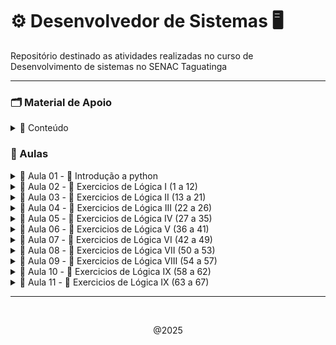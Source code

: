 # ⚙️ Desenvolvedor de Sistemas 🖥️

Repositório destinado as atividades realizadas no curso de Desenvolvimento de sistemas no SENAC Taguatinga

---
### 🗂️ Material de Apoio

<details>
    <summary> 🔗 Conteúdo </summary>

- 📁 <a href="algoritmo/Material/python_aula01.pdf">Lógica & interpretadores </a> 
- 📁 <a href="algoritmo/Material/python_aula02.pdf">Operadores Lógicos </a> 
- 📁 <a href="algoritmo/Material/python_aula03.pdf">Tipos de dados & condicionais </a> 
- 📁 <a href="algoritmo/Material/python_aula04.pdf"> Variáveis & Exercicios</a> 
- 💾 <a href="https://github.com/CrowvenTh/Santander-Python">Repositório de apoio</a>

---
  
</details>

### 🧮 Aulas

<details>
    <summary> 💠 Aula 01 - 🐍 Introdução a python  </summary>

<br>
<p> 10/02/25 <p>

#### upper(): converte todas as letras para maiúsculas
~~~~ python
print(texto.upper())
~~~~

#### lower(): converte todas as letras para minúsculas
~~~~ python
print(texto.lower())
~~~~

#### capitalize(): converte a primeira letra para maiúscula e o restante para minúscula
~~~~ python
print(texto.capitalize())
~~~~

#### strip(): remove espaços em branco do início e do final da string
~~~~ python
print(texto.strip())
~~~~

#### replace(): substitui parte da string por outra
~~~~ python
print(texto.replace("Mundo", "Planeta"))
~~~~

#### sep: não é um método de string, é usado para definir o separador em print
~~~~ python
print("Python", "é", "uma", "linguagem", "fantástica", sep="-")
~~~~

#### count(): conta quantas vezes um determinado elemento aparece na string
~~~~ python
print(texto.count("o"))
~~~~

#### join(): junta os elementos de uma lista em uma única string usando um separador
~~~~ python
lista = ["maçã", "banana", "laranja"]
print(", ".join(lista))
~~~~

#### split(): divide a string em uma lista de substrings usando um separador
~~~~ python
print(texto.split(", "))
~~~~

#### len(): retorna o comprimento da string
~~~~ python
print(len(texto))
~~~~

#### type(): retorna o tipo de dado de uma variável
~~~~ python
print(type(texto))
~~~~

#### round()
~~~~ python
dividendo = 10
divisor = 3
resultado = dividendo / divisor
resultado_arredondado = round(resultado, 2)
~~~~

<p align="center"> 10/02/25 <p>

---

</details>


<details>
    <summary> 💠 Aula 02 - 📝 Exercicios de Lógica I (1 a 12) </summary>

<br>
<p> 11/02/25 <p>

## Exercicio #1 - Olá mundo!

#### imprima na tela a frase "Olá mundo!".    
~~~~ python
#Resolução:
print("olá mundo!")
~~~~

## Exercicio #2 - Imprimindo números

#### Crie um programa que imprima os números de 1 até 10.
~~~~ python

numero = [1,2,3,4,5,6,7,8,9,10]
print(numero)

# ou, usando while

numero = 1
while numero <= 10:
    print(numero)
    numero += 1
~~~~

## Exercicio #3 - Adição

#### Escreva um programa que calcule a soma de dois números.
~~~~ python
n1 = int(input("Insira o primeiro número: "))
n2 = int(input("Insira o segundo número: "))

print(f"A soma de {n1} + {n2} é igual a {n1+n2}")
~~~~

## Exercicio #4 - Multiplicação
#### Escreva um programa que calcule a multiplicação de dois números.
~~~~ python
num1 = 7
num2 = 3

print(f"O resultado de {num1}x{num2} é igual a {num1 * num2}")
~~~~

## Exercicio #5 - Divisão
#### Escreva um programa que calcule a Divisão de dois números.
~~~~ python
n1 = 21
n2 = 3

print(f"{n1} dividido por {n2} é igual a {n1 // n2}")
~~~~

## Exercicio #6 - Subtração
#### Escreva um programa que calcule a subtração de dois números.
~~~~ python
n1 = int(input("Insira o primeiro numero: "))
n2 = int(input("Insira o segundo numero: "))

print(f"{n1} - {n2} é igual a {n1 - n2}")
~~~~

## Exercicio #7 - Indice de string

- [Início:fim:passo] é uma forma de pegar uma parte de uma sequência, como uma string ou lista. Você pode usá-lo para:
  
- Se você usar apenas [::], isso copiará toda a sequência.

- Adicionando um número após o segundo dois pontos (por exemplo, [::2]), você selecionará elementos com um certo intervalo.
  
- Usando [::-1], você pode inverter a sequência.

- Use colchetes [ ] para acessar elementos individuais de uma string por meio de sua posição (índice).

- Lembre-se de que a indexação em Python começa em 0, ou seja, o primeiro caractere de uma string está no índice 0, o segundo no índice 1 e assim por diante.

- Você pode usar índices negativos para contar a partir do final da string. -1 refere-se ao último caractere, -2 ao penúltimo e assim por diante.

---

#### 1 - Dada a string "Python", imprima o primeiro caractere.
~~~~ python
string1 = "python"
print("#1 ", string1[0])
~~~~

#### 2 - Dada a string "Hello, World!", imprima o caractere "W".
~~~~ python
string2 = "Hello, world!"
print("#2 ", string2[-6])
~~~~

#### 3 - Dada a string "Data Science", imprima os três primeiros caracteres.
~~~~ python
string3 = "Data Science"
print("#3 ",string3[:3])
~~~~

#### 4 - Dada a string "Machine Learning", imprima os três últimos caracteres.
~~~~ python
string4 = "Machine Learning"
print("#4 ", string4[-3:])
~~~~

## Exercicio #8 - String de indice impar
#### Dada a string "Artificial Intelligence", imprima os caracteres nos índices ímpares.
~~~~ python
string = "Artificial Intelligence"

for i in range(1, len(string), 2):
    print(string[i], end=" ")
    
~~~~

## Exercicio #9 - String de indice par
#### Dada a string "Artificial Intelligence", imprima os caracteres nos índices pares.
~~~~ python

string = "Artificial Intelligence"

for i in range(0, len(string), 2):
    print(string[i], end=" ")
    
~~~~

## Exercicio #10 - Upper
#### Escreva um programa em Python que utilize a variável texto= "Olá mundo!" e imprima o texto em letras maiúsculas.
~~~~ python
texto = "Olá mundo!"

print(texto.upper())
~~~~

## Exercicio #11 - Lower
#### Defina a variável texto com o valor "Olá mundo!".
- Utilize o método lower() para converter todo o texto em letras minúsculas.
- Imprima o texto convertido em letras minúsculas.
~~~~ python
word = "Olá mundo!"

print(word.lower())
~~~~

## Exercicio #12 - capitalize
#### Escreva um programa em Python que utilize a variável texto= "olá mundo!" e imprima a primeira letra do texto em maiúscula.
- Defina a variável texto com o valor "olá mundo!".
- Utilize o método capitalize() para capitalizar a primeira letra do texto.
- Imprima o texto capitalizado.

~~~~ python

palavra = "olá mundo"

print(palavra.capitalize())
~~~~


<p align="center"> 11/02/25 <p>
</details>


<details>
    <summary> 💠 Aula 03 - 📝 Exercicios de Lógica II (13 a 21) </summary>

<br>
<p> 12/02/25 <p>

## Exercicio #13 - strip
#### Escreva um programa em Python que remove os espaços em branco do início e do final de uma variável frase =  " Hoje a noite está ótima ". Após remover os espaços em branco do início e do final, exiba o conteúdo da variável frase.

~~~~ python
frase = " Hoje a noite está ótima "
print(frase.strip())
~~~~
#### resultado: 
    Hoje a noite está ótima

## Exercicio #14 - Strip & replace
#### Escreva um programa em Python que realize as seguintes operações em uma frase pré-definida:

- A frase fornecida é: " O dia está bom, mas o tempo está chuvoso. "

- Remova quaisquer espaços em branco extras no início e no final da frase.

- Substitua todas as ocorrências da palavra "bom" por "ótimo".

- Ao final, o programa deve exibir a frase sem espaços extras e com as substituições realizadas.

~~~~ python
frase =  " O dia está bom, mas o tempo está chuvoso. "
print(frase.strip().replace("bom", "ótimo"))
~~~~
#### resultado:
    O dia está ótimo, mas o tempo está chuvoso. 

## Exercicio #15 - input com String
#### Instruções
O comando input() é usado para receber entrada do usuário em um programa Python. Ele solicita que o usuário insira algum valor a partir do teclado.

Exemplo:
~~~~ python
nome = input("Por favor, insira seu nome: ")
~~~~~
É importante notar que o input() sempre retorna uma string, então se você precisa de um número, deve converter o valor retornado para o tipo numérico apropriado (por exemplo, usando int() ou float()).

    str(valor): Converte o valor para uma string.
    int(valor): Converte uma string em um número inteiro.
    float(valor): Converte o valor para um número de ponto flutuante.

Escreva um programa em Python que solicite ao usuário para inserir seu nome. O programa deve exibir uma mensagem de boas-vindas personalizada, incluindo o nome inserido pelo usuário.

~~~~ python
nome = input("Bem vindo, insira seu nome: ")
print("O nome inserido foi:",nome)
~~~~
#### resultado
    Bem vindo, insira seu nome: Thiago 
    O nome inserido foi:  Thiago

## Exercicio #16 - input com adição
#### Instruções
O comando input() é usado para receber entrada do usuário em um programa Python. Ele solicita que o usuário insira algum valor a partir do teclado.

Exemplo:
~~~~ python
nome = input("Por favor, insira seu nome: ")
~~~~
É importante notar que o input() sempre retorna uma string, então se você precisa de um número, deve converter o valor retornado para o tipo numérico apropriado (por exemplo, usando int() ou float()).

    str(valor): Converte o valor para uma string.
    int(valor): Converte uma string em um número inteiro.
    float(valor): Converte o valor para um número de ponto flutuante.

Escreva um programa em Python que peça ao usuário para inserir dois números e calcule a soma desses números. Em seguida, exiba o resultado da soma.

~~~~ python
n1 = int(input("Insira o primeiro numero: "))
n2 = int(input("Insira o segundo numero: "))
soma = (n1 + n2)

print(f"{n1} + {n2} é igual a {soma}")
~~~~
#### resultado:
    Insira o primeiro numero: 21
    Insira o segundo numero: 7
    21 + 7 é igual a 28

## Exercicio #17 - input com subtração
#### Instruções
O comando input() é usado para receber entrada do usuário em um programa Python. Ele solicita que o usuário insira algum valor a partir do teclado.

Exemplo:
~~~~ python
nome = input("Por favor, insira seu nome: ")
~~~~
É importante notar que o input() sempre retorna uma string, então se você precisa de um número, deve converter o valor retornado para o tipo numérico apropriado (por exemplo, usando int() ou float()).

    str(valor): Converte o valor para uma string.
    int(valor): Converte uma string em um número inteiro.
    float(valor): Converte o valor para um número de ponto flutuante.

Escreva um programa em Python que peça ao usuário para inserir dois números e calcule a subtração do segundo número pelo primeiro. Em seguida, exiba o resultado da subtração.

~~~~ python
n1 = int(input("Insira o primeiro número: "))
n2 = int(input("Insira o segundo número: "))
sub = (n1 - n2)

print(f"{n1} - {n2} é igual a {sub}")
~~~~
#### resultado:
    Insira o primeiro número: 28
    Insira o segundo número: 7
    28 - 7 é igual a 21

## Exercicio #18 - input com divisão e arredondamento
#### Instruções
O comando input() é usado para receber entrada do usuário em um programa Python. Ele solicita que o usuário insira algum valor a partir do teclado.

Exemplo:
~~~~ python
nome = input("Por favor, insira seu nome: ")
~~~~

É importante notar que o input() sempre retorna uma string, então se você precisa de um número, deve converter o valor retornado para o tipo numérico apropriado (por exemplo, usando int() ou float()).

    str(valor): Converte o valor para uma string.
    int(valor): Converte uma string em um número inteiro.
    float(valor): Converte o valor para um número de ponto flutuante.

Escreva um programa em Python que peça ao usuário para inserir dois números e calcule a divisão do primeiro número pelo segundo número. Certifique-se de verificar se o segundo número não é zero antes de realizar a divisão. Em seguida, exiba o resultado da divisão.

    #Arredondar
    dividendo = 10
    divisor = 3
    resultado = dividendo / divisor

    resultado_arredondado = round(resultado, 2)

    print("O resultado da divisão é:", resultado_arredondado)

~~~~ python
n1 = float(input("Insira o primeiro número: "))
n2 = float(input("Insira o segundo número: "))

divArredondada = round(n1 / n2, 2)

print(f"{n1} dividido por {n2} é igual a {divArredondada}")
~~~~
#### resultado :
    Insira o primeiro número: 21.0
    Insira o segundo número: 3.0
    21 dividido por 3 é igual a 7.0

## Exercicio #19 - input com multiplicação
#### Instruções
O comando input() é usado para receber entrada do usuário em um programa Python. Ele solicita que o usuário insira algum valor a partir do teclado.

Exemplo:
~~~~ python
nome = input("Por favor, insira seu nome: ")
~~~~

É importante notar que o input() sempre retorna uma string, então se você precisa de um número, deve converter o valor retornado para o tipo numérico apropriado (por exemplo, usando int() ou float()).

            str(valor): Converte o valor para uma string.
            int(valor): Converte uma string em um número inteiro.
            float(valor): Converte o valor para um número de ponto flutuante.

Escreva um programa em Python que peça ao usuário para inserir dois números reais e calcule o produto desses números. Em seguida, exiba o resultado da multiplicação.

~~~~ python
number1 = int(input("Insira o primeiro número: "))
number2 = int(input("Insira o segundo número: "))
produto = (number1 * number2)

print(f"{number1} X {number2} é igual a {produto}")
~~~~
#### resultado:
    Insira o primeiro número: 7
    Insira o segundo número: 3
    7 x 3 é igual a 21

## Exercicio 20 - sep data
#### Escreva um programa em Python que solicite ao usuário informações sobre uma data (dia, mês e ano) e utilize o parâmetro sep na função print() para imprimir a data no formato "DD/MM/AAAA".
    Dia = 10
    Mês = 5
    Ano = 2014
    Exemplo: print(a , b , c ,sep='-')

~~~~ python
day = int(input("Insira o dia: "))
month = int(input("Insira o mês: "))
year = int(input("Insira o ano: "))

print(day, month, year, sep="/")

~~~~
#### resultado:
    Insira o dia: 12
    Insira o mês: 02
    Insira o ano: 2025
    12/2/2025

## Exercicio #21 - sep pessoa
#### Escreva um programa em Python que use o parâmetro sep na função print() para imprimir o nome, idade e altura de uma pessoa separados por um hífen.

~~~~ python
nome = str(input("Insira seu nome: "))
idade = int(input("Insira sua idade: "))
altura = float(input("Insira sua altura: "))

print(f"{nome} - {idade} - {altura}")
~~~~
#### resultado:
    Insira seu nome: Fulano
    Insira sua idade: 25
    Insira sua altura: 1.75
    Fulano - 25 - 1.75


<br>
<p align="center"> 12/02/25 <p>
</details>

<details>
    <summary> 💠 Aula 04 - 📝 Exercicios de Lógica III (22 a 26) </summary>

<br>
<p> 13/02/25 <p>

## Exercicio #22 - join
### 1 - Crie um programa em Python que aceite uma TUPLA de linguagens de programação e as junte em uma única String separada por hífens, verificar o tipo da variável antes e após a operação:

### Tupla -  É uma sequência de valores ordenados e imutáveis
~~~~ python
tupla = "Python", "Java", "C#", "C++", "PHP"
~~~~

#### resolução:
~~~~ python
tupla = "Python", "Java", "C#", "PHP"
print(tupla)
print(type(tupla))
tupla_join = "-".join(tupla)
print(tupla_join)
print(type(tupla_join))
~~~~
#### resultado: 
    ('Python', 'Java', 'C#', 'PHP')
    <class 'tuple'>
    Python-Java-C#-PHP
    <class 'str'>

### 2 - Crie um programa em Python que aceite uma Lista de linguagens de programação e as junte em uma  String separada por hífens, verificar o tipo da variável antes e após a operação: 

#### Lista -  É uma sequência de valores ordenados e mutáveis
~~~~ python
lista= ["Python", "Java", "C#", "C++", "PHP"]
~~~~ 

#### resolução:
~~~~ python
lista = ["Python", "Java", "C#", "PHP"]
print(lista)
print(type(lista))
lista_join = " - ".join(lista)
print(lista_join)
print(type(lista_join))
~~~~
#### resultado:
    ['Python', 'Java', 'C#', 'PHP']
    <class 'list'>
    Python - Java - C# - PHP
    <class 'str'>

### Instruções
Defina uma lista de linguagens de programação.
Utilize o método join() para juntar os elementos da lista/tupla em uma única String, separados por hífens.  

~~~~ python
x = " - ".join(lista)
~~~~
Imprima as Strings resultantes.

Para verificar o tipo de uma variável em Python, você pode usar a função embutida type(). Aqui está um exemplo:
~~~~ python
variavel = "Olá, mundo!"
print(type(variavel))  # Saída: <class 'str'>
~~~~

## Exercicio 23 - Split
#### Escreva um programa em Python que aceite uma sequência de linguagens de programação separadas por espaços. O programa deve dividir essa sequência em uma lista de linguagens individuais e imprimir a lista resultante. Ao final imprimir o tipo da variável.
~~~~ python
Linguagens  - "Python,Java,C#,C++,PHP"
~~~~~
Utilize o método split() para dividir a sequência em uma lista. split(", ")

    Split(",") - Determina o marcador de separação de palavras para compor lista

## ou 

~~~~ python
Linguagens  - "Python Java C# C++ PHP"
~~~~
Utilize o método split() para dividir a sequência em uma lista. split(" ")

    Split( ) - Determina o marcador de separação de palavras para compor lista

Imprima a lista resultante.

#### resolução:
~~~~ python
Linguagens = "Python Java C# C++ PHP"
l = Linguagens.split(" ")
print(l)
~~~~
### resultado:
    ['Python', 'Java', 'C#', 'C++', 'PHP']


## Exercicio #24 - len
#### Escreva um programa que solicite ao usuário para inserir uma palavra e imprima o número de caracteres na palavra, utilizando a função len().

Exemplo de saída:
~~~~ python
x = len(variável)
Digite uma palavra: Python
A palavra tem 6 caracteres.
~~~~ 

~~~~ python
var = str(input("Escreva uma palavra: "))

print(f"A palavra {var} tem {len(var)} caracteres")
~~~~
#### resultado:
    A palavra antonio tem 7 caracteres

## Exercicio #25 - Lista []
#### Crie um programa que receba a lista abaixo e imprima a linguaguem de programação:
~~~~ python
lista: ["Python","Java","C#","C++","PHP"]
print(lista[índice])
~~~~

#### resolução:
~~~~ python
lista = ["Python","Java","C#","C++","PHP"]
print(lista[1])
~~~~
#### resultado:
    Java

## Exercicio #26 - Tupla
#### Crie um programa que receba a tupla abaixo e imprima a linguem de programação: C++

    tupla: "Python","Java","C#","C++","PHP"

#### resolução: 
~~~~ python
tupla = "Python","Java","C#","C++","PHP"
print(tupla[3])
~~~~
#### resultado:
    C++


<br>
<p align="center"> 13/02/25 <p>
</details>

<details>
    <summary> 💠 Aula 05 - 📝 Exercicios de Lógica IV (27 a 35) </summary>

<br>
<p> 14/02/25 <p>

## Exercicio #27 - Format()
#### Escreva um programa em Python que utilize o método format() para formatar uma mensagem com informações pessoais. Você deve criar um dicionário chamado informacoes com as seguintes chaves e valores:

    Nome: "Ana"
    Idade: 35
    Cidade: "São Paulo"

Em seguida, utilize o método format() para imprimir uma mensagem no seguinte formato: "Olá, meu nome é [Nome], tenho [Idade] anos e moro em [Cidade].", onde [Nome], [Idade] e [Cidade] são espaços reservados que devem ser substituídos pelas informações contidas no dicionário informacoes.
Código Python que utiliza o método format() para formatar uma mensagem com informações pessoais:

    nome = "João"
    idade = 30

 Utilizando format() para inserir valores em uma string

    mensagem = "Olá, meu nome é {} e tenho {} anos.".format(nome, idade)
    print(mensagem)

### resolução: 
~~~~ python
Nome = input("Insira seu nome: ")
Idade = int(input("Insira sua idade: "))
Cidade = str(input("Digite uma cidade: "))

mensagem = "Olá, meu nome é {} e tenho {} anos, e moro em {}".format(Nome, Idade, Cidade)
print(mensagem)
~~~~

#### resultado: 
    Insira seu nome: Thiago
    Insira sua idade: 20
    Digite uma cidade: Belém
    Olá, meu nome é Thiago e tenho 20 anos, e moro em Belém

## Exercicio #28 - Format() II
#### Escreva um programa em Python que utilize o método format() para formatar uma mensagem com informações sobre um livro. Você deve criar variáveis para armazenar as seguintes informações:
- Título do livro: "O Pequeno Príncipe"
- Autor do livro: "Antoine de Saint-Exupéry"
- Ano de publicação: 1943
- Preço do livro (em reais): 39.90
Em seguida, utilize o método format() para imprimir uma mensagem no seguinte formato: "'{}' é um livro escrito por {}. Foi publicado em {} e custa R${}.". Substitua os espaços reservados pelos valores correspondentes das variáveis.

#### Definição de casas decimais
    
    print("A média das notas é: {:.2f}".format(media))

- : Indica o início da especificação de formatação.
- .2: Especifica o número de casas decimais que você deseja manter após o ponto decimal. No caso, .2 significa que você quer manter duas casas decimais.
- f: Indica que o valor a ser formatado é um número decimal (float).

### resolução: 
~~~~ python
lTitulo = "The witcher"
lAutor = "Andrzej Sapkowski"
anoPublicacao = 1990
lPreco = 79.90

livro = "'{}' é um livro escrito por {}. Foi publicado em {} e custa R${}.".format(lTitulo, lAutor, anoPublicacao, lPreco)
print(livro)
~~~~

#### resultado: 
    'The witcher' é um livro escrito por Andrzej Sapkowski. Foi publicado em 1990 e custa R$79.9.

## Exercicio #29 - Format() III
#### Escreva um programa em Python que utilize o método format() para formatar uma mensagem com informações sobre um produto. Você deve criar variáveis para armazenar as seguintes informações:
    
    Nome do produto: "Camiseta"
    Preço do produto: R$29.99
    Quantidade disponível: 100

Em seguida, utilize o método format() para imprimir uma mensagem no seguinte formato: 
    
    "Produto: [Nome], Preço: R$[Preço], Quantidade disponível: [Quantidade]. O valor total do estoque é R$[ValorEstoque]."

.Onde [Nome], [Preço] e [Quantidade] são espaços reservados que devem ser substituídos pelas informações corretas. Além disso, [ValorEstoque] representa o valor total do estoque, calculado multiplicando o preço pela quantidade disponível.

### resolução: 
~~~~ python
nomeProduto = "Camiseta"
precoProduto = 29.99
qtd = 100
valorEstoque = precoProduto * qtd

mensagem = "Produto: {}, Preço: R${}, Quantidade disponível: {}. O valor total do estoque é R${}.".format(nomeProduto, precoProduto, qtd, valorEstoque)
print(mensagem)
~~~~

#### resultado: 
    Produto: Camiseta, Preço: R$29.99, Quantidade disponível: 100. O valor total do estoque é R$2999.0.

## Exercicio #30 - F-String
#### Peça ao usuário para inserir seu nome. Em seguida, use uma f-string para exibir uma mensagem de saudação personalizada.

Solicita ao usuário que insira seu nome
    
    nome = input("Digite seu nome: ")

Exibe uma mensagem de saudação personalizada usando uma f-string

    mensagem = f"Olá, {nome}! Bem-vindo ao nosso programa."
    print(mensagem)

Casas decimais f" {valor:.2f}"

### resolução: 
~~~~ python
nome = input("Insira seu nome: ")
print(f"Olá {nome}, seja bem vindo!")
~~~~

#### resultado: 
    Insira seu nome: Thiago
    Olá Thiago, seja bem vindo!
    
## Exercicio #31 - f-string pessoa 
#### Peça ao usuário para inserir seu nome, idade e cidade. Em seguida, use uma f-string para exibir essas informações formatadas.
    
    nome = "João"
    idade = 30
    Cidade="Brasília"

### resolução: 
~~~~ python
nome =  input("insira seu nome: ")
idade = input("insira sua idade: ")
Cidade =  input("insira sua cidade: ")

print(f"Seu nome é {nome}, sua  idade é {idade} e você mora em {Cidade}")
~~~~

#### resultado: 

    insira seu nome: Thiago
    insira sua idade: 20
    insira sua cidade: Belém
    Seu nome é Thiago, sua  idade é 20 e você mora em Belém
    
## Exercicio #32 - condicional IF, ELSE
#### Utilizando if e else em Python:

    if condição:
        # Código a ser executado se a condição for verdadeira
    else:
        # Código a ser executado se a condição for falsa

Em Python, a indentação é fundamental para definir o bloco de código dentro das estruturas de controle. O código dentro do bloco if e else deve ser indentado para indicar que ele está condicionado àquela estrutura.

Os operadores de comparação (==, !=, <, >, <=, >=) são usados para comparar valores. Eles retornam True se a comparação for verdadeira e False caso contrário.

Você pode usar operadores lógicos (and, or, not) para combinar múltiplas condições em uma única instrução if.

Escreva um programa que solicite ao usuário para inserir dois números inteiros. O programa deve então verificar qual número é maior e imprimir uma mensagem correspondente.
    
### resolução: 
~~~~ python
num1 = int(input("Insira um número: "))
num2 = int(input("Insira outro número: "))

if num1 > num2:
    print(f"{num1} é maior que {num2}")
elif(num1 == num2):
    print(f"{num1} é igual a {num2}")
else: 
    print(f"{num1} é menor que {num2}")
~~~~

#### resultado: 
    
    Insira um número: 21
    Insira outro número: 07
    21 é maior que 7

## Exercicio #33 - Número positivo
#### Escreva um programa em Python que verifique se um número é positivo.

#### resolução:
~~~~ python
num = int(input("Insira um número: "))

if num > 0:
    print(num, "é número positivo")
elif num == 0:
    print(num, "é número neutro")
else:
    print(num, "é número negativo")
~~~~

#### resultado:
    Insira um número: 21
    21 é número positivo
## Exercicio #34 - Maior Idade
#### Crie um programa que verifique se uma pessoa pode votar com base em sua idade (idade >= 16).

#### resolução: 
~~~~ python
idade = int(input("Insira sua idade: "))

if(idade >= 18):
    print("Você é maior de idade!")
else:
    print("Você é menor de idade!")
~~~~

#### resultado:
    Insira sua idade: 16
    Você é menor de idade!

# Exercicio #35 - Par ou Impar
#### Crie um programa que determine se um número é par ou ímpar.
    Instrução
    resultado = 10 % 3 
    print(resultado) # Saída será 1, porque 10 dividido por 3 é igual a 3 com um resto de 1

#### resolução:
~~~~ python
number = int(input("insira um número: "))

if(number % 2 == 0):
    print("O número",number,"é par!")
else: 
    print("O número",number,"é impar!")
~~~~

#### resultado:
    insira um número: 21
    O número 21 é impar!

<br>
<p align="center"> 14/02/25 <p>
</details>

<details>
    <summary> 💠 Aula 06 - 📝 Exercicios de Lógica V (36 a 41) </summary>

<br>
<p> 17/02/25 <p>

## Exercicio #36 - If upper
#### Escreva um programa que verifique se uma palavra está toda em letras maiúsculas.

#### resolução:
~~~~ python
word = input("Insira uma palavra: ")

if word == word.upper(): #ou if word.isupper():
    print("A palavra está em letras maiúsculas")
else:
    print("A palavra está em letras minúsculas")
~~~~

#### resultado:
    Insira uma palavra: THIAGO
    A palavra está em letras maiúsculas
OU se a validação do IF for falsa:

    Insira uma palavra: thiago
    A palavra está em letras minúsculas

## Exercicio #37 - Count()
#### Faça um programa que transforme um texto todo em letras maiúsculas e conte quantas letras 'A' ele possui.

#### resolução:
~~~~ python
palavra = input("Insira uma palavra: ")

print(palavra.upper().count("A"))

# Outro jeito de fazer:
palavra = input("Insira uma palavra: ").upper()
contagem = palavra.count("A")
if contagem > 0:
    print(f"a palavra {palavra} contém {contagem} letras 'A'")
else: 
    print(f"a palavra {palavra} contém {contagem} letras 'A'")
~~~~
#### resultado:
    Insira uma palavra: banana 
    3

resolução da segunda forma:

    Insira uma palavra: banana
    a palavra BANANA contém 3 letras 'A'

## Exercicio #38 - lowerCase
#### Escreva um programa que verifique se uma palavra está toda em letras minúsculas.

#### resolução:
~~~~ python
palabra = str(input("Insira uma palavra: "))

if(palabra.islower()):
    print(f"A palavra {palabra} está escrita em letras minúsculas!")
else:
    print(f"A palavra {palabra} está escrita em letras maiúsculas!")
~~~~

#### resultado:
    Insira uma palavra: banana 
    A palavra banana está escrita em letras minúsculas!

OU se a validação do IF for falsa:

    Insira uma palavra: BANANA
    A palavra BANANA está escrita em letras maiúsculas!

## Exercicio #39 - Lower() & count()
#### Faça um programa que transforme um texto todo em letras minúsculas e conte quantas letras 'e' ele possui.

#### resolução:
~~~~ python
texto = input("Digite um texto: ").lower()
contE = texto.count("e")
if contE > 0:
    print(f"O texto '{texto}' contém {contE} letras 'e' ")
else: 
    print(f"O texto '{texto}' contém {contE} letras 'e' ")
~~~~
#### resultado:
    Digite um texto: Pelo futuro do conhecimento
    O texto 'pelo futuro do conhecimento' contém 3 letras 'e' 

## Exercicio #40 Desafio - palindromo
#### Crie um programa que verifique se um palavra é um palíndromo(Igual, quando lida de trás para frente).

#### resolução:
~~~~ python
palavra = input("escreva uma palavra: ")

if palavra == palavra[::-1]:
    print(f"A palavra {palavra} é um palíndromo")
else:
    print(f"A palavra {palavra} não é um palíndromo")
~~~~
#### resultado:
    escreva uma palavra: ovo
    A palavra ovo é um palíndromo

    # se não:

    escreva uma palavra: caqui
    A palavra caqui não é um palíndromo

## Exercicio #40 - If capitalize()
#### Crie um programa que verifique se a primeira letra é maiúscula, caso não seja, capitalize a primeira letra de uma palavra.

#### resolução:
~~~~ python
palavra = input("Digite uma palavra: ")

if palavra != palavra.capitalize():
    print(palavra.capitalize())
~~~~
#### resultado:
    Digite uma palavra: cachorro
    Cachorro

## Exercicio #41 - Elif()
#### 

    if condição_externa:
        # Código a ser executado se a condição externa for verdadeira
        if condição_interna:
            # Código a ser executado se a condição interna for verdadeira
        else:
            # Código a ser executado se a condição interna for falsa
    else:
        # Código a ser executado se a condição externa for falsa

Ou

    if condição_1:
        # Código a ser executado se condição_1 for verdadeira
    elif condição_2:
        # Código a ser executado se condição_1 for falsa e condição_2 for   verdadeira
    else:
        # Código a ser executado se nenhuma das condições anteriores for    verdadeira

#### resolução:
~~~~ python
numero = int(input("Digite um número: "))

if numero > 0:
    print("é número positivo")
elif numero < 0:
    print("é número negativo")
else: 
    print("é número neutro")
~~~~
#### resultado:
se a variavel for maior que 0

    Digite um número: 7
    é número positivo

se a variavel for menor que 0
    
    Digite um número: -1
    é número negativo

se a variavel for igual a 0
    
    Digite um número: 0
    é número neutro

<br>
<p align="center"> 17/02/25 <p>
</details>

<details>
   <summary> 💠 Aula 07 - 📝 Exercicios de Lógica VI (42 a 49) </summary>
<br>
<p> 18/02/25 <p>

## Exercicio #42 - Média de notas
#### Crie um programa que receba 4 notas de um aluno e calcule a média:
- Nota >= 6 Aprovado
- Nota < 6 e nota > 4 Recuperação
- Nota <= 4 Reprovado

#### resolução:
~~~~ python

count = 0
notaTotal = 0
while count < 4:
        nota = 0
        count += 1
        nota = float(input(f"Insira a {count}° nota: "))
        notaTotal += nota
        if(count == 4):
                media = (notaTotal / count)
                print(f"A média das nota é: {media:.1f}")
                if(media >= 6):
                        print("O aluno está aprovado!")
                elif(media < 6 and media > 4):
                        print("O aluno está de recuperação!")
                else:
                        print("O aluno está reprovado!")
~~~~
#### resultado:
Primeira validação do IF:

    Insira a 1° nota: 8.7
    Insira a 2° nota: 8.9
    Insira a 3° nota: 7.6
    Insira a 4° nota: 8.8
    A média das nota é: 8.5
    O aluno está aprovado!

Segunda validção ELIF:

    Insira a 1° nota: 6.4
    Insira a 2° nota: 5.7
    Insira a 3° nota: 6.1
    Insira a 4° nota: 3.8
    A média das nota é: 5.5
    O aluno está de recuperação!

Terceira validação ELSE:

    Insira a 1° nota: 2.3
    Insira a 2° nota: 4.6
    Insira a 3° nota: 5.0
    Insira a 4° nota: 1.6
    A média das nota é: 3.4
    O aluno está reprovado!

## Exercicio #43 - Positivo & impar 
#### Escreva um programa em Python que determine se um número digitado pelo usuário é um número positivo e ímpar.

#### resolução:
~~~~ python
numero = int(input("Insira um número: "))

if(numero % 2 != 0 and numero > 0):
    print(f"O número {numero} é impar e positivo")
elif(numero % 2 != 0 and numero < 0):
    print(f"O número {numero} é impar e negativo")
elif(numero % 2 == 0 and numero < 0):
    print(f"O número {numero} é par e negativo")
else:
    print(f"O número {numero} é par e positivo")
~~~~
#### resultado:
    Insira um número: 7
    O número 7 é impar e positivo
    ---
    Insira um número: -7
    O número -7 é impar e negativo
    ---
    Insira um número: -4
    O número -4 é par e negativo
    ---
    Insira um número: 4
    O número 4 é par e positivo

## Exercicio #44 - isalpha() 
#### Escreva um programa em Python que determine se uma palavra digitada pelo usuário somente contém letras, caso contenha algum valor numérico, informar que não contem apenas letras ou nenhuma letra.
    texto.isalpha()
- Ele retorna True se todos os caracteres são letras e False se pelo menos um caractere não for uma letra.

#### resolução:
~~~~ python
ut("Digite uma palavra: ")

if(palavra.isalpha()):
    print(f"A palavra '{palavra}' contém apenas letras")
elif(palavra == ""):
    print(f"A palavra não foi digitada")
else: 
    print(f"A palavra '{palavra}' não contém apenas letras")
~~~~
#### resultado:
    Digite uma palavra: thiago
    A palavra 'thiago' contém apenas letras
    ---
    Digite uma palavra: 
    A palavra não foi digitada
    ---
    Digite uma palavra: 721
    A palavra '721' não contém apenas letras

## Exercicio #45 - isdigit()
#### Escreva um programa em Python que determine se os números  digitados pelo usuário contém somente números, caso contenha algum valor não numérico, informar que é permitido somente números
    numeros.isdigit()
verificar se todos os caracteres na frase são dígitos de (0 a 9). Se todos os caracteres forem dígitos, a função retorna True, caso contrário, retorna False.

#### resolução:
~~~~ python
numero = input("digite um número: ")

if(numero == ""):
    print("nenhum número foi digitado")
elif(numero.isdigit()):
    print(f"o número digitado foi {numero}")
else:
    print(f"valor inválido o número não deve conter letras")
~~~~
#### resultado:
    digite um número: 
    nenhum número foi digitado
    ---
    digite um número: 21
    o número digitado foi 21
    ---
    digite um número: thiago
    valor inválido o número não deve conter letras

## Exercicio #46 WHILE - Contagem progressiva while()
#### Escreva um programa que conte de 1 a 10 usando um loop while e imprima cada número.
    while condição: 
        # Código a ser executado enquanto a condição for verdadeira

#### resolução:
~~~~ python
contador = 0
while contador < 10:
    contador += 1 # nessa posição o contador vai do 10 ao 1
    print(contador)
    # contador += 1 nessa posição o contador vai do 0 ao 9

# OU
    
for i in range(1, 11, +1):
    print(i)
~~~~
#### resultado:
    1
    2
    3
    4
    5
    6
    7
    8
    9
    10

## Exercicio #47 WHILE - Contagem Regressiva while()
#### Escreva um programa faça a contagem regressiva de 1 a 10 usando um loop while e imprima cada número.


while condição: 
      # Código a ser executado enquanto a condição for verdadeira


#### resolução:
~~~~ python
contador = 10
while contador > 0:
    # contador -= 1 nessa posição o contador vai do 9 ao 0
    print(contador)
    contador -= 1 # nessa posição o contador vai do 10 ao 1
~~~~
#### resultado:
    10
    9
    8
    7
    6
    5
    4
    3
    2
    1

# Exercicio #48 WHILE - contagem de pares
#### Escreva um programa que solicite ao usuário um número e depois imprima todos os números pares de 1 até esse número, usando um loop while

#### resolução:
~~~~ python

numero = int(input("Insira um número: "))
contador = 0
while contador < numero:
    contador += 2
    print(contador)

# ou 

numero = int(input("Insira um número: "))
contador = 0
while contador < numero:
    if (contador % 2 == 0):
        print(contador)
    contador += 1
~~~~
#### resultado:
    Insira um número: 10
    2
    4
    6
    8
    10

## Exercicio #49 WHILE - contagem de par regressivo
#### Escreva um programa que solicite ao usuário um número e depois imprima todos os números pares de 1 até esse número, imprimir em ordem decresce, usando um loop while.

#### resolução:
~~~~ python
numero = int(input("Insira um número: "))
contador = numero

while (contador > 0):
    if(contador % 2 == 0):
        print(contador)
    contador -= 1
~~~~

#### resultado:
    Insira um número: 10
    10
    8
    6
    4
    2

<br>
<p align="center"> 18/02/25 <p>
</details>

<details>
    <summary> 💠 Aula 08 - 📝 Exercicios de Lógica VII (50 a 53) </summary>
<br>
<p> 19/02/25 <p>


## Exercicio #50 WHILE - tabuada com while
#### Escreva um programa que imprima a tabuada de multiplicação de um número específico até 10, usando um loop while.

#### resolução:
~~~~ python
numero = int(input("Insira um número: "))
cont = 0

while cont <= 10:
    print(f"{numero} x {cont} = {numero * cont}")
    cont +=1
~~~~

#### resultado:
    Insira um número: 2
    2 x 0 = 0
    2 x 1 = 2
    2 x 2 = 4
    2 x 3 = 6
    2 x 4 = 8
    2 x 5 = 10
    2 x 6 = 12
    2 x 7 = 14
    2 x 8 = 16
    2 x 9 = 18
    2 x 10 = 20


## Exercicio #51 WHILE - validação de senha simples
#### Escreva um programa que solicite ao usuário que insira uma senha correta e continue pedindo até que a senha correta seja inserida, usando um loop while.
#### resolução:
~~~~ python
senha = input("Cadastre sua senha: ")
userSenha = input("Digite sua senha: ")

while True:
    if(senha != userSenha):
        print("Senha incorreta!")
        userSenha = input("Digite sua senha: ")
    else: 
        print("Senha Correta!")
        break
~~~~

#### resultado:
    Cadastre sua senha: thigs
    Digite sua senha: 123
    Senha incorreta!
    Digite sua senha: thigs
    Senha Correta!

## Exercicio #52 WHILE - soma acumulada
#### Escreva um programa que solicite ao usuário que insira números e calcule a soma desses números até que a soma ultrapasse um limite específico, usando um loop while

#### resolução:
~~~~ python
on = True
somaIterada = 0
limite = int(input("Insira um resultado limite: "))
while on:
    numero = int(input("Insira um número: "))
    numero1 = int(input("Insira outro número: "))
    soma = (numero + numero1)
    somaIterada += soma
    if(somaIterada < limite):
            print(f"{somaIterada} | {limite}")
    if(somaIterada > limite):
        print(f"{somaIterada} | {limite}")
        on = False
~~~~

#### resultado:
    Insira um resultado limite: 10
    Insira um número: 5
    Insira outro número: 5
    Insira um número: 1
    Insira outro número: 1
    12 | 10


## Exercicio #53 WHILE Desafio II - Random()
#### Escreva um programa em Python que solicite ao usuário para adivinhar um número entre 1 e 100. O programa deve continuar pedindo um palpite até que o usuário adivinhe corretamente o número. O programa deve fornecer dicas se o palpite estiver muito alto ou muito baixo

### Instruções

Para usar as funções e recursos de uma biblioteca em Python, você precisa primeiro  importá-la para o seu script ou programa. 

A importação é feita usando a palavra-chave: 'import' , seguida do nome da biblioteca.
    
    import random
    
Depois de importar a biblioteca, você pode chamar suas funções e recursos em seu    programa. Isso é feito usando a sintaxe nome_da_biblioteca.

    nome_da_função().
    numero_aleatorio =  random.randint(1, 100)  
    import random

### Função random()

Esta função retorna um número de ponto flutuante aleatório no intervalo [0.0, 1.0),incluindo 0.0, mas excluindo 1.0.

    numero_aleatorio = random.random()
    print("Número aleatório (random()):", numero_aleatorio)

### Função randint(a, b)

Esta função retorna um número inteiro aleatório no intervalo [a, b], incluindo ambos  os extremos.

    numero_aleatorio = random.randint(1, 100)
    print("Número inteiro aleatório (randint(1, 100)):", numero_aleatorio)

### Função choice(seq)

Esta função retorna um elemento aleatório de uma sequência não vazia.

    lista = ['maçã', 'banana', 'laranja', 'uva']
    escolha_aleatoria = random.choice(lista)
    print("Escolha aleatória de uma lista (choice(lista)):", escolha_aleatoria)

#### resolução:
~~~~ python
import random

randomNumber = random.randint(1, 100)
print(randomNumber)
numero = int(input("Adivinhe o número: "))

while True:
    if(randomNumber > numero):
        print("Número incorreto, tente um palpilte maior")
    elif(randomNumber < numero):
        print("Número incorreto, tente um palpilte menor")
    elif(randomNumber == numero):
        print(f"{randomNumber}, número correto!")
        break
    numero = int(input("Adivinhe o número: "))
~~~~

#### resultado:
    Adivinhe o número: 50
    Número incorreto, tente um palpilte menor
    Adivinhe o número: 20
    Número incorreto, tente um palpilte maior
    Adivinhe o número: 24
    24, número correto!

<p align="center"> 19/02/25 <p>
</details>

<details>
    <summary> 💠 Aula 09 - 📝 Exercicios de Lógica VIII (54 a 57) </summary>
<br>
<p> 20/02/25 <p>


## Exercicio #53 WHILE - menu simples
#### Crie um programa que solicite ao usuário para digitar uma palavra. O programa deve continuar solicitando palavras até que o usuário digite a palavra "sair", momento em que o programa deve exibir uma mensagem de despedida e encerrar.

    while True:
        palavra = input("Digite uma palavra (ou 'sair' para encerrar): ")
        if palavra == 'sair':
            print("Encerrando o programa...")
            break

### Explicação:

> while True  : Inicia um loop infinito, que continuará sendo executado indefinidamente até que seja explicitamente interrompido com auxilio por exemplo do break.

> break: Interrompe imediatamente o loop while True, fazendo com que o programa saia do loop e encerre a execução.

#### resolução:
~~~~ python
while True:
    palavra = input("Digite uma palavra ou 'sair' para encerrar o programa: ")
    if(palavra == "sair"):
        print("Programa encerrado...")
        break
~~~~

#### resultado:
    Digite uma palavra ou 'sair' para encerrar o programa: olá
    Digite uma palavra ou 'sair' para encerrar o programa: eai
    Digite uma palavra ou 'sair' para encerrar o programa: sair
    Programa encerrado...


## Exercicio #54 WHILE - Progressão aritmética com while
#### Crie um programa que calcule a soma dos números de 1 a 100.
    Resultado = 5050


#### resolução:
~~~~ python
cont = 0
numero = 0
while cont < 100:
    cont += 1
    numero += cont
print(numero)
~~~~

#### resultado:
    5050


## Exercicio #55 WHILE - sequencia de numeros
#### Crie um programa que peça ao usuário para digitar números até que ele digite um número negativo. Em seguida, imprima a soma dos números digitados.

#### resolução:
~~~~ python
total = 0
while True:
    numero = int(input("Ínsira os números: "))
    if(numero > 0):
        total += numero
    else:
        print(f"A soma dos números digitados é igual a: {total}")
        break
~~~~
#### resultado:
    Ínsira os números: 5
    Ínsira os números: 5
    Ínsira os números: 5
    Ínsira os números: -1
    A soma do snúmeros digitados é igual a: 15

## Exercicio #56 WHILE - Multiplos de 5
#### Escreva um programa que imprima os múltiplos de 5 de 1 até o número informado pelo usuário.

#### resolução:
~~~~ python
while True:
    n = int(input("insira um número: "))
    if(n % 5 == 0):
        print(f"O número {n} é múltiplo de 5")
    else: 
        print(f"O número {n} não é múltiplo de 5")
        break
# OU
limite = int(input("Insira um número limite: "))
cont = 1

while cont <= limite:
    if(cont % 5 == 0):
        print(cont)
    cont += 1
~~~~

#### resultado:
    Insira um número limite: 15
    0
    5
    10
    15


## Exercicio #57 WHILE - !Fatorial
#### Implemente um programa que imprima o fatorial do número informado pelo usuário.

    numero = int(input("Digite um número: "))
    resultado = 1
    i = numero

    while i > 1:
        resultado *= i
        print(f"{resultado // i} * {i} = {resultado}")
        # faz divisão inteira e retorna apenas a parte inteira do resultado, descartando a parte decimal.
        # print(10 / 3)   # Saída: 3.3333333333333335 (float)
        # print(10 // 3)  # Saída: 3 (int, sem parte decimal)

        i -= 1

    print(f"Fatorial de {numero} é {resultado}")


### Segunda Forma
    
    numero = int(input("Digite um número: "))  
    resultado = 1  
    i = numero  

    while i > 1:  
        anterior = resultado  # Guarda o valor antes da multiplicação
        resultado *= i  
        print(f"{anterior} * {i} = {resultado}")  # Usa a variável auxiliar  (anterior)
        i -= 1  

    print(f"Fatorial de {numero} é {resultado}")

#### resolução:
~~~~ python
n = int(input("Insira um número: "))
fatorial = 0
cont = 1
while cont <= n:
    fatorial += cont
    cont += 1
print(fatorial)
    
~~~~

#### resultado:
    Insira um número: 3
    6

<p align="center"> 20/02/25 <p>
</details>

<details>
    <summary> 💠 Aula 10 - 📝 Exercicios de Lógica IX (58 a 62) </summary>
<br>
<p> 21/02/25 <p>

## Exercicio #58 WHILE - contagem de par & impar

#### Escreva um programa que solicita ao usuário uma sequência de números inteiros positivos e conta quantos números pares e quantos números ímpares foram digitados. O programa deve encerrar, quando for inserido um número negativo.

#### resolução
~~~~ python
contPar = 0
contImpar = 0
while True:
    n = int(input("Insira um número: "))
    if(n <= 0):
        print(f"{contPar} números pares foram digitados!")
        print(f"{contImpar} números impares foram digitados!")
        break
    elif(n % 2 == 0):
        contPar += 1
    else:
        contImpar += 1
~~~~

#### resultado:
    Insira um número: 21
    Insira um número: 7
    Insira um número: 14
    Insira um número: 110
    Insira um número: 0
    2 números pares foram digitados!
    2 números impares foram digitados!

## Exercicio #58 WHILE Desafio - soma de dígitos

#### Escreva um programa que solicita ao usuário um número inteiro positivo e calcula a soma dos seus dígitos.
> exemplo:

    Número informado: 110
    1  + 1 + 0 = 2

> len(): Retorna o comprimento (número de elementos) de um objeto, como uma string, lista ou tupla.

#### resolução
~~~~ python

while cont < len(numero):
    soma += int(numero[cont]) 
    cont += 1  
print("A soma dos caracteres é:", soma)
~~~~

#### resultado:
    Digite um número: 721
    A soma dos caracteres é: 10

## Exercicio #59 WHILE - Calculadora Simples

#### Enunciado: Escreva um programa que solicite ao usuário dois números e uma operação:
- adição;
- subtração;
- multiplicação;
- divisão,

e realize a operação desejada.

#### resolução 
~~~~ python
while True:
    n = int(input("Insira um número: "))
    n1 = int(input("Insira outro número: "))

    print(f"| Soma = +\n| Subtração = -\n| Multiplicação = *\n| Divisão = /\n| Encerrar programa = 0")
    operacao = str(input("Selecione uma operação: "))
    if(operacao == 0):
        print("Programa encerrado...")
        break
    elif(operacao == "+"):
        print(f"Soma: {n} + {n1} = {n + n1}\n")
    elif(operacao == "-"):
        print(f"Subtração: {n} - {n1} = {n - n1}\n")
    elif(operacao == "*"):
        print(f"Multiplicação: {n} x {n1} = {n * n1}\n")
    elif(operacao == "/"):
        print(f"Divisão: {n} ÷ {n1} = {n / n1}\n")
~~~~
> No range pode-se ler os parênteses como primeira posição menos a segunda, ou seja, range(1, 2) significa que vai começar em 1 e vai até o 2, executando o loop apenas uma vez.

#### resultado
OBS: !!! falha ao encerrar operação !!!
> soma

    Insira um número: 14
    Insira outro número: 7
    | Soma = +
    | Subtração = -
    | Multiplicação = *
    | Divisão = /
    | Encerrar programa = 0
    Selecione uma operação: +
    Soma: 14 + 7 = 21

> subtração

    Insira um número: 21
    Insira outro número: 14
    | Soma = +
    | Subtração = -
    | Multiplicação = *
    | Divisão = /
    | Encerrar programa = 0
    Selecione uma operação: -
    Subtração: 21 - 14 = 7

> multiplicação

    Insira um número: 3
    Insira outro número: 7
    | Soma = +
    | Subtração = -
    | Multiplicação = *
    | Divisão = /
    Selecione uma operação: *
    Multiplicação: 3 x 7 = 21

> divisão

    Insira um número: 21
    Insira outro número: 3
    | Soma = +
    | Subtração = -
    | Multiplicação = *
    | Divisão = /
    | Encerrar programa = 0
    Selecione uma operação: /
    Divisão: 21 ÷ 3 = 7.0

## Exercicio #60 FOR - contagem de 1 a 10

#### Imprima os números de 1 a 10.

    for i in range(1, 11):
        print(i)

- for: Indica o início de um loop for.

- i: É a variável de iteração. Em cada iteração do loop, i receberá o próximo valor da sequência definida em range(1, 11).

- range(1, 11): A função range() é usada para gerar uma sequência de números. Ela cria uma sequência de números começando em 1 (o primeiro argumento) e indo até, mas não incluindo, 11 (o segundo argumento). Portanto, esta função gera números de 1 a 10.

- print(i): Este é o bloco de código que será executado em cada iteração do loop for. Aqui, estamos simplesmente imprimindo o valor atual de i.

#### resolução
~~~~ python
for i in range (1, 11):
    print(i)
~~~~

#### resultado:
    1
    2
    3
    4
    5
    6
    7
    8
    9
    10

## Exercicio #61 FOR - soma de 1 a 100

#### Calcule a soma dos números de 1 a 100.

#### resolução
~~~~ python
numero = 0
for i in range(1, 101):
    numero += i
print(numero)
~~~~

#### resultado:
    5050

## Exercicio #62 FOR - números pares de 1 a 20

#### Imprima os números pares de 1 a 20.

#### resolução
~~~~ python
for i in range(1, 20):
    if(i % 2 == 0):
        print(i)

# ou da segunda forma para mostrar em apenas uma linha no terminal

concaten = ""
for i in range(1, 21):
    if(i % 2 == 0):
        concaten += str(i) + ", "
print(concaten)        
~~~~

#### resultado:
    2
    4
    6
    8
    10
    12
    14
    16
    18
    20

ou

    2, 4, 6, 8, 10, 12, 14, 16, 18, 20,

<p align="center"> 21/02/25 <p>
</details>


<details>
<summary> 💠 Aula 11 - 📝 Exercicios de Lógica IX (63 a 67) </summary>

<br>
<p> 24/02/25 <p>


## Exercicio #63 FOR - Números impares de 1 a 30.
#### Imprima os números ímpares de 1 a 30.

#### resolução:
~~~~ python
for t in range(1, 31, 2):
    print(t)

# OU
    
for a in range(1, 31):
    if a % 2 != 0:
        print(a)
~~~~

#### resultado:
    1
    3
    5
    7
    9
    11
    13
    15
    17
    19
    21
    23
    25
    27
    29


## Exercicio #64 FOR - Tabuada
#### Imprima a tabuada de multiplicação de um número fornecido pelo usuário.

#### resolução:
~~~~ python
numero = int(input("Insira o número desejado: "))

for t in range(11):
    print(f"{numero} x {t} = {numero * t}")
~~~~

#### resultado:
    7 x 0 = 0
    7 x 1 = 7
    7 x 2 = 14
    7 x 3 = 21
    7 x 4 = 28
    7 x 5 = 35
    7 x 6 = 42
    7 x 7 = 49
    7 x 8 = 56
    7 x 9 = 63
    7 x 10 = 70

    
## Exercicio #65 FOR - 100 a 1
#### Imprima os números de 100 a 1 em ordem decrescente.

#### resolução:
~~~~ python
for t in range(100, 0, -1):
    print(t)
~~~~

#### resultado:
    100...
    ...1

## Exercicio #66 - Quadrado de um número
#### Calcule e imprima o quadrado dos números de 1 a 10.

#### resolução:
~~~~ python
for t in range(1, 11):
    q2 = t * t
    print(f"{t} x {t} = {q2}")
~~~~
#### resultado:
    1 x 1 = 1
    2 x 2 = 4
    3 x 3 = 9
    4 x 4 = 16
    5 x 5 = 25
    6 x 6 = 36
    7 x 7 = 49
    8 x 8 = 64
    9 x 9 = 81
    10 x 10 = 100

## Exercicio #67 Desafio - Locadora
#### Faça uma programa que dados a quantidade de fitas que uma vídeo locadora possui e o valor que ela cobra por cada aluguel, informe:

- Sabendo que um terço das fitas são alugadas por mês,  qual o seu faturamento anual.

- Sabendo que quando o cliente atrasa a entrega, é cobrada uma multa de 10% sobre o valor do aluguel 

- Um décimo das fitas alugadas no mês são devolvidas com atraso é o valor ganho com multas por mês.

#### resolução:
~~~~ python
estoque = int(input("Informe quantas fitas a locadora possui: "))
valorAluguel = float(input("Informe o valor do aluguel: "))

totalAluguel = (estoque / 3) * valorAluguel
totalMulta = (totalAluguel * 0.1) * 12
faturamento = (totalAluguel * 12) + totalMulta

print(f"\n---------------------------")
print(f"Faturamento mensal: R${totalAluguel:.2f}")
print(f"Faturamento com multas: R${totalAluguel * 12:.2f}")
print(f"Faturamento anual: R${faturamento:.2f}")
~~~~

#### resultado:
    Informe quantas fitas a locadora possui: 10
    Informe o valor do aluguel: 5
    ---------------------------
    Faturamento mensal: R$16.67
    Faturamento com multas: R$200.00
    Faturamento anual: R$220.00
    ---------------------------

<p align="center"> 24/02/25 <p>
</details>

---
<br>
<p align="center">@2025</p>
